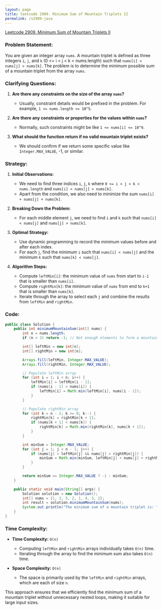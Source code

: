 ```yaml
---
layout: page
title: leetcode 2909. Minimum Sum of Mountain Triplets II
permalink: /s2909-java
---
```

[Leetcode 2909. Minimum Sum of Mountain Triplets II](https://algoadvance.github.io/algoadvance/l2909)
### Problem Statement:

You are given an integer array `nums`. A mountain triplet is defined as three integers `i`, `j`, and `k` (0 <= i < j < k < nums.length) such that `nums[i] < nums[j] > nums[k]`. The problem is to determine the minimum possible sum of a mountain triplet from the array `nums`.

### Clarifying Questions:

1. **Are there any constraints on the size of the array `nums`?**
   - Usually, constraint details would be prefixed in the problem. For example, `1 <= nums.length <= 10^5`.

2. **Are there any constraints or properties for the values within `nums`?**
   - Normally, such constraints might be like `1 <= nums[i] <= 10^9`.

3. **What should the function return if no valid mountain triplet exists?**
   - We should confirm if we return some specific value like `Integer.MAX_VALUE`, -1, or similar.

### Strategy:

1. **Initial Observations:**
   - We need to find three indices `i`, `j`, `k` where `0 <= i < j < k < nums.length` and `nums[i] < nums[j] > nums[k]`.
   - Apart from the condition, we also need to minimize the sum `nums[i] + nums[j] + nums[k]`.

2. **Breaking Down the Problem:**
   - For each middle element `j`, we need to find `i` and `k` such that `nums[i] < nums[j]` and `nums[j] > nums[k]`.

3. **Optimal Strategy:**
   - Use dynamic programming to record the minimum values before and after each index.
   - For each `j`, find the minimum `i` such that `nums[i] < nums[j]` and the minimum `k` such that `nums[k] < nums[j]`.

4. **Algorithm Steps:**
   - Compute `leftMin[i]`: the minimum value of `nums` from start to `i-1` that is smaller than `nums[i]`.
   - Compute `rightMin[k]`: the minimum value of `nums` from end to `k+1` that is smaller than `nums[k]`.
   - Iterate through the array to select each `j` and combine the results from `leftMin` and `rightMin`.

### Code:

```java
public class Solution {
    public int minimumMountainSum(int[] nums) {
        int n = nums.length;
        if (n < 3) return -1; // Not enough elements to form a mountain triplet

        int[] leftMin = new int[n];
        int[] rightMin = new int[n];

        Arrays.fill(leftMin, Integer.MAX_VALUE);
        Arrays.fill(rightMin, Integer.MAX_VALUE);

        // Populate leftMin array
        for (int i = 1; i < n; i++) {
            leftMin[i] = leftMin[i - 1];
            if (nums[i - 1] < nums[i]) {
                leftMin[i] = Math.min(leftMin[i], nums[i - 1]);
            }
        }

        // Populate rightMin array
        for (int k = n - 2; k >= 0; k--) {
            rightMin[k] = rightMin[k + 1];
            if (nums[k + 1] < nums[k]) {
                rightMin[k] = Math.min(rightMin[k], nums[k + 1]);
            }
        }

        int minSum = Integer.MAX_VALUE;
        for (int j = 1; j < n - 1; j++) {
            if (nums[j] > leftMin[j] && nums[j] > rightMin[j]) {
                minSum = Math.min(minSum, leftMin[j] + nums[j] + rightMin[j]);
            }
        }

        return minSum == Integer.MAX_VALUE ? -1 : minSum;
    }

    public static void main(String[] args) {
        Solution solution = new Solution();
        int[] nums = {1, 3, 5, 2, 1, 4, 3, 2};
        int result = solution.minimumMountainSum(nums);
        System.out.println("The minimum sum of a mountain triplet is: " + result);
    }
}
```

### Time Complexity:

- **Time Complexity:** `O(n)`
  - Computing `leftMin` and `rightMin` arrays individually takes `O(n)` time.
  - Iterating through the array to find the minimum sum also takes `O(n)` time.
  
- **Space Complexity:** `O(n)`
  - The space is primarily used by the `leftMin` and `rightMin` arrays, which are each of size `n`.

This approach ensures that we efficiently find the minimum sum of a mountain triplet without unnecessary nested loops, making it suitable for large input sizes.